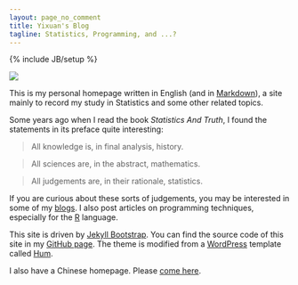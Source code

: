 ```yaml
---
layout: page_no_comment
title: Yixuan's Blog
tagline: Statistics, Programming, and ...?
---
```

{% include JB/setup %}

<img src="http://i.imgur.com/jTtRJ.png" class="alignright"/>

This is my personal homepage written in English (and in [Markdown](http://daringfireball.net/projects/markdown/)), a site mainly to record my study in Statistics and some other related topics.

Some years ago when I read the book *Statistics And Truth*, I found the statements in its preface quite interesting:

> All knowledge is, in final analysis, history.

> All sciences are, in the abstract, mathematics.

> All judgements are, in their rationale, statistics.

If you are curious about these sorts of judgements, you may be interested in some of my [blogs](http://yixuan.github.com/en/blogs.html). I also post articles on programming techniques, especially for the [R](http://r-project.org/) language.

This site is driven by [Jekyll Bootstrap](http://jekyllbootstrap.com/). You can find the source code of this site in my [GitHub page](https://github.com/yixuan/). The theme is modified from a [WordPress](http://wordpress.org/) template called [Hum](http://wordpress.org/extend/themes/hum/).

I also have a Chinese homepage. Please [come here](http://yixuan.cos.name/cn).
